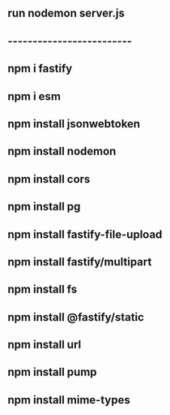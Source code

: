 ﻿## run  nodemon server.js 
## -------------------------
## npm i fastify
## npm i esm
## npm install jsonwebtoken
## npm install nodemon
## npm install cors
## npm install pg
## npm install fastify-file-upload
## npm install fastify/multipart 
## npm install fs
## npm install @fastify/static
## npm install url
## npm install pump
## npm install mime-types